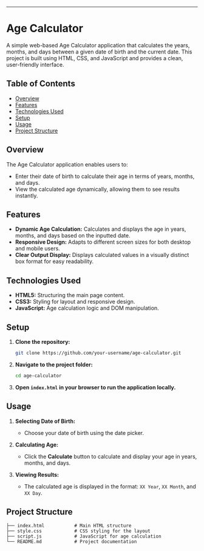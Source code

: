 
---

# Age Calculator

A simple web-based Age Calculator application that calculates the years, months, and days between a given date of birth and the current date. This project is built using HTML, CSS, and JavaScript and provides a clean, user-friendly interface.

## Table of Contents

- [Overview](#overview)
- [Features](#features)
- [Technologies Used](#technologies-used)
- [Setup](#setup)
- [Usage](#usage)
- [Project Structure](#project-structure)


## Overview

The Age Calculator application enables users to:
- Enter their date of birth to calculate their age in terms of years, months, and days.
- View the calculated age dynamically, allowing them to see results instantly.

## Features

- **Dynamic Age Calculation:** Calculates and displays the age in years, months, and days based on the inputted date.
- **Responsive Design:** Adapts to different screen sizes for both desktop and mobile users.
- **Clear Output Display:** Displays calculated values in a visually distinct box format for easy readability.

## Technologies Used

- **HTML5:** Structuring the main page content.
- **CSS3:** Styling for layout and responsive design.
- **JavaScript:** Age calculation logic and DOM manipulation.

## Setup

1. **Clone the repository:**
    ```bash
    git clone https://github.com/your-username/age-calculator.git
    ```

2. **Navigate to the project folder:**
    ```bash
    cd age-calculator
    ```

3. **Open `index.html` in your browser to run the application locally.**

## Usage

1. **Selecting Date of Birth:**
   - Choose your date of birth using the date picker.
   
2. **Calculating Age:**
   - Click the **Calculate** button to calculate and display your age in years, months, and days.
   
3. **Viewing Results:**
   - The calculated age is displayed in the format: `XX Year`, `XX Month`, and `XX Day`.

## Project Structure

```plaintext
├── index.html           # Main HTML structure
├── style.css            # CSS styling for the layout
├── script.js            # JavaScript for age calculation
└── README.md            # Project documentation
```
